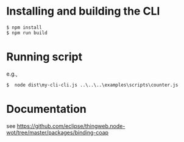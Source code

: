 # Installing and building the CLI 
```
$ npm install
$ npm run build
```

# Running script
e.g.,
```
$  node dist\my-cli-cli.js ..\..\..\examples\scripts\counter.js
```

# Documentation

see https://github.com/eclipse/thingweb.node-wot/tree/master/packages/binding-coap